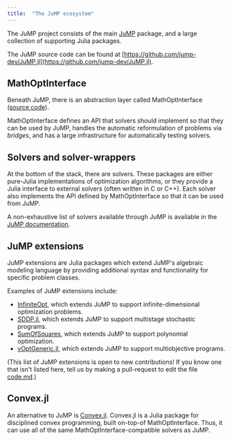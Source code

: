 ```yaml
---
title:  "The JuMP ecosystem"
---
```


The JuMP project consists of the main [JuMP](https://github.com/jump-dev/JuMP.jl)
package, and a large collection of supporting Julia packages.

The JuMP source code can be found at [https://github.com/jump-dev/JuMP.jl](https://github.com/jump-dev/JuMP.jl).

## MathOptInterface

Beneath JuMP, there is an abstraction layer called MathOptInterface 
([source code](https://github.com/jump-dev/MathOptInterface.jl)). 

MathOptInterface defines an API that solvers should implement so that they can 
be used by JuMP, handles the automatic reformulation of problems via _bridges_, 
and has a large infrastructure for automatically testing solvers.

## Solvers and solver-wrappers

At the bottom of the stack, there are solvers. These packages are either 
pure-Julia implementations of optimization algorithms, or they provide a Julia
interface to external solvers (often written in C or C++). Each solver also 
implements the API defined by MathOptInterface so that it can be used from JuMP.

A non-exhaustive list of solvers available through JuMP is available in the
[JuMP documentation](https://jump.dev/JuMP.jl/stable/installation/#Getting-Solvers-1).

## JuMP extensions

JuMP extensions are Julia packages which extend JuMP's algebraic modeling language
by providing additional syntax and functionality for specific problem classes.

Examples of JuMP extensions include:
 * [InfiniteOpt](https://github.com/pulsipher/InfiniteOpt.jl), which extends 
   JuMP to support infinite-dimensional optimization problems.
 * [SDDP.jl](https://github.com/odow/SDDP.jl), which extends JuMP to support 
   multistage stochastic programs.
 * [SumOfSquares](https://github.com/jump-dev/SumOfSquares.jl), which extends
   JuMP to support polynomial optimization.
 * [vOptGeneric.jl](https://github.com/vOptSolver/vOptGeneric.jl), which extends 
   JuMP to support multiobjective programs.
 
(This list of JuMP extensions is open to new contributions! If you know one that 
isn't listed here, tell us by making a pull-request to edit the file [code.md](https://github.com/jump-dev/jump-dev.github.io/blob/master/pages/code.md).)

## Convex.jl

An alternative to JuMP is [Convex.jl](https://jump.dev/Convex.jl/stable/). 
Convex.jl is a Julia package for disciplined convex programming, built on-top-of
MathOptInterface. Thus, it can use all of the same MathOptInterface-compatible
solvers as JuMP.
